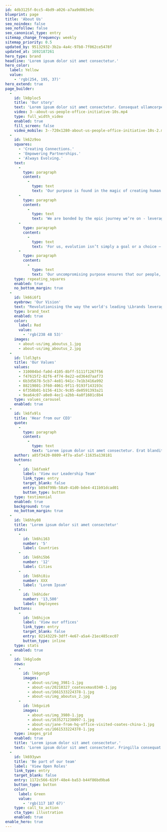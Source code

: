 ```yaml
---
id: 4db3125f-0cc5-4bd9-a026-a7aa9d063e9c
blueprint: page
title: 'About Us'
seo_noindex: false
seo_nofollow: false
seo_canonical_type: entry
sitemap_change_frequency: weekly
sitemap_priority: 0.5
updated_by: 95132932-3b2a-4a4c-97b8-7f062ce5478f
updated_at: 1692187261
hero_type: brand
headline: 'Lorem ipsum dolor sit amet consectetur.'
hero_color:
  label: Yellow
  value:
    - 'rgb(254, 195, 37)'
hero_extend: true
page_builder:
  -
    id: lk0ploc5
    title: 'Our story'
    text: 'Lorem ipsum dolor sit amet consectetur. Consequat ullamcorper lorem nunc nulla. In etiam ac pellentesque egestas nunc diam. Egestas aliquet neque elementum quisque luctus ac dolor suscipit. Tellus sed lorem ridiculus cras. Amet quis mattis feugiat bibendum turpis iaculis ornare. Tristique dolor leo suscipit felis amet elit. Facilisi elementum libero amet magna nibh viverra. At ut iaculis nullam non quam blandit laoreet aliquam. Amet ut porta diam eros nunc commodo pharetra. A duis in integer dictum. Feugiat velit id urna semper bibendum blandit ac aenean. Ullamcorper quisque sed sed sit consequat. Praesent tempor elit ultricies porttitor. In est diam sem arcu vitae diam quis ridiculus.'
    video: 3--about-us-people-office-initiative-10s.mp4
    type: full_width_video
    enabled: true
    fill_screen: false
    video_mobile: 3--720x1280-about-us-people-office-initiative-10s-2.mp4
  -
    id: lk62z9oo
    squares:
      - 'Creating Connections.'
      - 'Empowering Partnerships.'
      - 'Always Evolving.'
    text:
      -
        type: paragraph
        content:
          -
            type: text
            text: 'Our purpose is found in the magic of creating human connections and building strong relationships. Which is why we pride ourselves on being more than just a place for our Crew to work and more than just a technology provider to our customers.'
      -
        type: paragraph
        content:
          -
            type: text
            text: 'We are bonded by the epic journey we’re on - leveraging our creativity and passion to build partnerships that deliver impactful solutions. It’s how we continuously deliver unrivaled results for our partners, together.'
      -
        type: paragraph
        content:
          -
            type: text
            text: 'For us, evolution isn’t simply a goal or a choice – it’s who we are. A strategic focus on the future, driven by insight, expertise and the desire to be better, means we’re always anticipating what’s next, pushing what’s possible and breaking boundaries to stay ahead in an ever-changing world.'
      -
        type: paragraph
        content:
          -
            type: text
            text: 'Our uncompromising purpose ensures that our people, partnerships and products are at the forefront of what we do, both now and in the future.'
    type: repeating_squares
    enabled: true
    no_bottom_margin: true
  -
    id: lk66i6f1
    eyebrow: 'Our Vision'
    text: "Revolutionising the way the world's leading \Lbrands leverage technology to drive the best \Lcustomer experience."
    type: brand_text
    enabled: true
    color:
      label: Red
      value:
        - 'rgb(238 48 53)'
    images:
      - about-us/img_aboutus_1.jpg
      - about-us/img_aboutus_2.jpg
  -
    id: lldl3gts
    title: 'Our Values'
    values:
      - 310004bd-fa0d-4105-8bff-5111f1267f56
      - f47615f2-82f6-4f74-8e22-ed364d7aaf73
      - 6b3d5678-5cb7-4e81-941c-7e1b3416a992
      - 88219801-3f60-4061-9f11-9193f143193c
      - 6f358b01-b156-413c-9c85-de0591393a21
      - 9ea64c07-a0e0-4ec1-a2bb-4a8f1601c8b4
    type: values_carousel
    enabled: true
  -
    id: lk6fx9ls
    title: 'Hear from our CEO'
    quote:
      -
        type: paragraph
        content:
          -
            type: text
            text: 'Lorem ipsum dolor sit amet consectetur. Erat blandit ultricies pharetra semper eget consequat. Sollicitudin id neque quam sed diam. Amet tortor cursus amet ullamcorper et massa consequat ornare vulputate. Sit quis venenatis tempor est mi adipiscing nec. Aliquam vel sit interdum ut cursus et sit lacus nunc.'
    author: a85f3420-0809-4f7a-a5af-11635a138181
    buttons:
      -
        id: lk6fxmkf
        label: 'View our Leadership Team'
        link_type: entry
        target_blank: false
        entry: b894f99b-58a9-41d0-bde4-411b91dcad01
        button_type: button
    type: testimonial
    enabled: true
    background: true
    no_bottom_margin: true
  -
    id: lk6hhy08
    title: 'Lorem ipsum dolor sit amet consectetur'
    stats:
      -
        id: lk6hi163
        number: '5'
        label: Countries
      -
        id: lk6hi5b6
        number: '12'
        label: Cities
      -
        id: lk6hi8iu
        number: XXX
        label: 'Lorem Ipsum'
      -
        id: lk6hider
        number: '13,500'
        label: Employees
    buttons:
      -
        id: lk6hijcm
        label: 'View our offices'
        link_type: entry
        target_blank: false
        entry: 82143229-3dff-4e67-a5a4-21ec485cec07
        button_type: inline
    type: stats
    enabled: true
  -
    id: lk6glodm
    rows:
      -
        id: lk6gotg5
        images:
          - about-us/img_3981-1.jpg
          - about-us/20210327_coatesxmas0340-1.jpg
          - about-us/1661533224378-1.jpg
          - about-us/img_aboutus_2.jpg
      -
        id: lk6gviz6
        images:
          - about-us/img_3980-1.jpg
          - about-us/1635271238097-1.jpg
          - about-us/jane-from-hq-office-visited-coates-china-1.jpg
          - about-us/1661533224378-1.jpg
    type: images_grid
    enabled: true
    title: 'Lorem ipsum dolor sit amet consectetur.'
    text: 'Lorem ipsum dolor sit amet consectetur. Fringilla consequat magna pellentesque scelerisque nunc nunc pellentesque neque. Cras lectus fermentum elit sit diam. Habitant a id quis et urna scelerisque. Mauris faucibus tellus mi et enim aliquet.'
  -
    id: lk693ywn
    title: 'Be part of our team'
    label: 'View Open Roles'
    link_type: entry
    target_blank: false
    entry: 1172c566-619f-48e4-ba53-b44f86bd9ba6
    button_type: button
    color:
      label: Green
      value:
        - 'rgb(117 187 67)'
    type: call_to_action
    cta_type: illustration
    enabled: true
enable_hero: true
---
```

